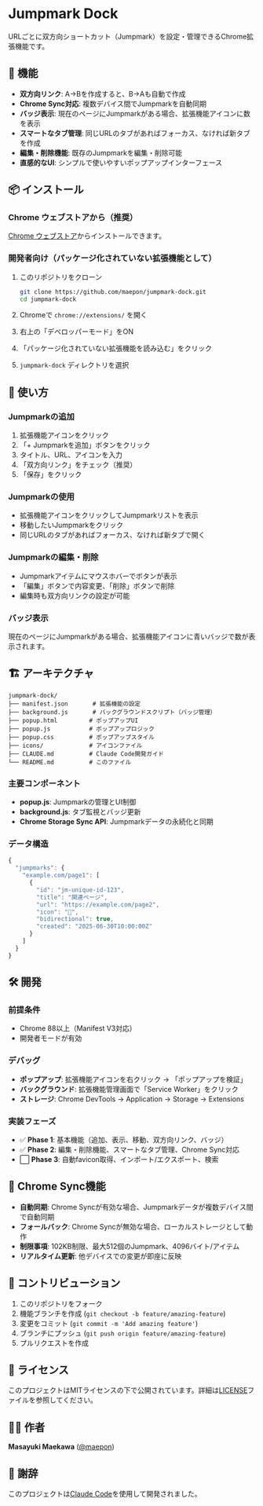 # Jumpmark Dock

URLごとに双方向ショートカット（Jumpmark）を設定・管理できるChrome拡張機能です。

## 🚀 機能

- **双方向リンク**: A→Bを作成すると、B→Aも自動で作成
- **Chrome Sync対応**: 複数デバイス間でJumpmarkを自動同期
- **バッジ表示**: 現在のページにJumpmarkがある場合、拡張機能アイコンに数を表示
- **スマートなタブ管理**: 同じURLのタブがあればフォーカス、なければ新タブを作成
- **編集・削除機能**: 既存のJumpmarkを編集・削除可能
- **直感的なUI**: シンプルで使いやすいポップアップインターフェース

## 📦 インストール

### Chrome ウェブストアから（推奨）

[Chrome ウェブストア](https://chromewebstore.google.com/detail/jumpmark-dock/ldodfncboddjjbggcholbmkmjbfjmblh)からインストールできます。

### 開発者向け（パッケージ化されていない拡張機能として）

1. このリポジトリをクローン
   ```bash
   git clone https://github.com/maepon/jumpmark-dock.git
   cd jumpmark-dock
   ```

2. Chromeで `chrome://extensions/` を開く

3. 右上の「デベロッパーモード」をON

4. 「パッケージ化されていない拡張機能を読み込む」をクリック

5. `jumpmark-dock` ディレクトリを選択

## 🎯 使い方

### Jumpmarkの追加

1. 拡張機能アイコンをクリック
2. 「+ Jumpmarkを追加」ボタンをクリック
3. タイトル、URL、アイコンを入力
4. 「双方向リンク」をチェック（推奨）
5. 「保存」をクリック

### Jumpmarkの使用

- 拡張機能アイコンをクリックしてJumpmarkリストを表示
- 移動したいJumpmarkをクリック
- 同じURLのタブがあればフォーカス、なければ新タブで開く

### Jumpmarkの編集・削除

- Jumpmarkアイテムにマウスホバーでボタンが表示
- 「編集」ボタンで内容変更、「削除」ボタンで削除
- 編集時も双方向リンクの設定が可能

### バッジ表示

現在のページにJumpmarkがある場合、拡張機能アイコンに青いバッジで数が表示されます。

## 🏗️ アーキテクチャ

```
jumpmark-dock/
├── manifest.json       # 拡張機能の設定
├── background.js       # バックグラウンドスクリプト（バッジ管理）
├── popup.html         # ポップアップUI
├── popup.js           # ポップアップロジック
├── popup.css          # ポップアップスタイル
├── icons/             # アイコンファイル
├── CLAUDE.md          # Claude Code開発ガイド
└── README.md          # このファイル
```

### 主要コンポーネント

- **popup.js**: Jumpmarkの管理とUI制御
- **background.js**: タブ監視とバッジ更新
- **Chrome Storage Sync API**: Jumpmarkデータの永続化と同期

### データ構造

```javascript
{
  "jumpmarks": {
    "example.com/page1": [
      {
        "id": "jm-unique-id-123",
        "title": "関連ページ",
        "url": "https://example.com/page2",
        "icon": "📝",
        "bidirectional": true,
        "created": "2025-06-30T10:00:00Z"
      }
    ]
  }
}
```

## 🛠️ 開発

### 前提条件

- Chrome 88以上（Manifest V3対応）
- 開発者モードが有効

### デバッグ

- **ポップアップ**: 拡張機能アイコンを右クリック → 「ポップアップを検証」
- **バックグラウンド**: 拡張機能管理画面で「Service Worker」をクリック
- **ストレージ**: Chrome DevTools → Application → Storage → Extensions

### 実装フェーズ

- ✅ **Phase 1**: 基本機能（追加、表示、移動、双方向リンク、バッジ）
- ✅ **Phase 2**: 編集・削除機能、スマートなタブ管理、Chrome Sync対応
- ⬜ **Phase 3**: 自動favicon取得、インポート/エクスポート、検索

## 🔄 Chrome Sync機能

- **自動同期**: Chrome Syncが有効な場合、Jumpmarkデータが複数デバイス間で自動同期
- **フォールバック**: Chrome Syncが無効な場合、ローカルストレージとして動作
- **制限事項**: 102KB制限、最大512個のJumpmark、4096バイト/アイテム
- **リアルタイム更新**: 他デバイスでの変更が即座に反映

## 🤝 コントリビューション

1. このリポジトリをフォーク
2. 機能ブランチを作成 (`git checkout -b feature/amazing-feature`)
3. 変更をコミット (`git commit -m 'Add amazing feature'`)
4. ブランチにプッシュ (`git push origin feature/amazing-feature`)
5. プルリクエストを作成

## 📄 ライセンス

このプロジェクトはMITライセンスの下で公開されています。詳細は[LICENSE](LICENSE)ファイルを参照してください。

## 👨‍💻 作者

**Masayuki Maekawa** ([@maepon](https://github.com/maepon))

## 🙏 謝辞

このプロジェクトは[Claude Code](https://claude.ai/code)を使用して開発されました。